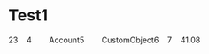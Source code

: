 # Test1
<?xml version="1.0" encoding="UTF-8"?>2<Package xmlns="http://soap.sforce.com/2006/04/metadata">3    <types>4        <members>Account</members>5        <name>CustomObject</name>6    </types>7    <version>41.0</version>8</Package>
